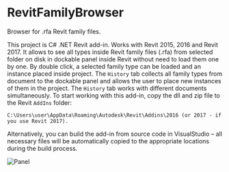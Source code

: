 # RevitFamilyBrowser

Browser for .rfa Revit family files.

This project is C# .NET Revit add-in. Works with Revit 2015, 2016 and Revit 2017. 
It allows to see all types inside Revit family files (.rfa) from selected folder on disk
in dockable panel inside Revit without need to load them one by one. 
By double click, a selected family type can be loaded and an instance placed inside project. 
The `History` tab collects all family types from document to the dockable panel and allows the user to place new instances of them in the project. 
The `History` tab works with different documents simultaneously.
To start working with this add-in, copy the dll and zip file to the Revit `AddIns` folder:

    C:\Users\user\AppData\Roaming\Autodesk\Revit\Addins\2016 (or 2017 - if you use Revit 2017).
    
Alternatively, you can build the add-in from source code in VisualStudio &ndash; all necessary files will be automatically copied to the appropriate locations during the build process.

![Panel](https://github.com/RomanLavrov/RevitFamilyBrowser/blob/master/RevitFamilyBrowser/images/Panel.png)
